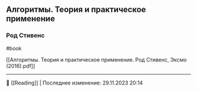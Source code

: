 ## Алгоритмы. Теория и практическое применение

### Род Стивенс

#book 

[[Алгоритмы. Теория и практическое применение. Род Стивенс, Эксмо (2016).pdf]]

----
📂 [[Reading]] | Последнее изменение: 29.11.2023 20:14